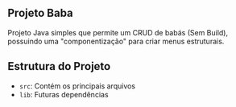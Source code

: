 ## Projeto Baba

Projeto Java simples que permite um CRUD de babás (Sem Build), possuindo uma "componentização" para criar menus estruturais.

## Estrutura do Projeto

- `src`: Contém os principais arquivos
- `lib`: Futuras dependências
